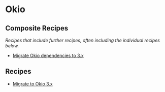 # Okio

## Composite Recipes

_Recipes that include further recipes, often including the individual recipes below._

* [Migrate Okio dependencies to 3.x](./upgradeokio3dependencies.md)

## Recipes

* [Migrate to Okio 3.x](./upgradeokio3.md)


